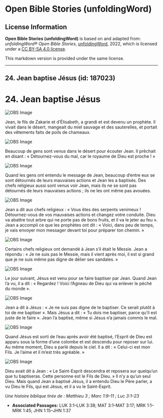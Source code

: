 # Open Bible Stories (unfoldingWord)

## License Information

**Open Bible Stories (unfoldingWord)** is based on and adapted from: _unfoldingWord® Open Bible Stories_, [unfoldingWord](https://unfoldingword.org/utw), 2022, which is licensed under a [CC BY-SA 4.0 license](https://creativecommons.org/licenses/by-sa/4.0/legalcode.en).

This markdown version is provided under the same license.



--------------------------------

## 24. Jean baptise Jésus (id: 187023)

24\. Jean baptise Jésus
=======================

![OBS Image](https://cdn.aquifer.bible/aquifer-content/resources/UWOBS/jpg/360px/obs-en-24-01.jpg)

Jean, le fils de Zakarie et d’Élisabeth, a grandi et est devenu un prophète. Il vivait dans le désert, mangeait du miel sauvage et des sauterelles, et portait des vêtements faits de poils de chameaux.

![OBS Image](https://cdn.aquifer.bible/aquifer-content/resources/UWOBS/jpg/360px/obs-en-24-02.jpg)

Beaucoup de gens sont venus dans le désert pour écouter Jean. Il prêchait en disant : « Détournez\-vous du mal, car le royaume de Dieu est proche ! »

![OBS Image](https://cdn.aquifer.bible/aquifer-content/resources/UWOBS/jpg/360px/obs-en-24-03.jpg)

Quand les gens ont entendu le message de Jean, beaucoup d’entre eux se sont détournés de leurs mauvaises actions et Jean les a baptisés. Des chefs religieux aussi sont venus voir Jean, mais ils ne se sont pas détournés de leurs mauvaises actions ; ils ne les ont même pas avouées.

![OBS Image](https://cdn.aquifer.bible/aquifer-content/resources/UWOBS/jpg/360px/obs-en-24-04.jpg)

Jean a dit aux chefs religieux : « Vous êtes des serpents venimeux ! Détournez\-vous de vos mauvaises actions et changez votre conduite. Dieu va abattre tout arbre qui ne porte pas de bons fruits, et il va le jeter au feu ». Jean a accompli ce que les prophètes ont dit : « Voici, dans peu de temps, je vais envoyer mon messager devant toi pour préparer ton chemin. »

![OBS Image](https://cdn.aquifer.bible/aquifer-content/resources/UWOBS/jpg/360px/obs-en-24-05.jpg)

Certains chefs religieux ont demandé à Jean s’il était le Messie. Jean a répondu : « Je ne suis pas le Messie, mais il vient après moi, il est si grand que je ne suis même pas digne de délier ses sandales. »

![OBS Image](https://cdn.aquifer.bible/aquifer-content/resources/UWOBS/jpg/360px/obs-en-24-06.jpg)

Le jour suivant, Jésus est venu pour se faire baptiser par Jean. Quand Jean l’a vu, il a dit : « Regardez ! Voici l’Agneau de Dieu qui va enlever le péché du monde ».

![OBS Image](https://cdn.aquifer.bible/aquifer-content/resources/UWOBS/jpg/360px/obs-en-24-07.jpg)

Jean a dit à Jésus : « Je ne suis pas digne de te baptiser. Ce serait plutôt à toi de me baptiser ». Mais Jésus a dit : « Tu dois me baptiser, parce qu’il est juste de le faire ». Jean l’a baptisé, même si Jésus n’a jamais commis le mal.

![OBS Image](https://cdn.aquifer.bible/aquifer-content/resources/UWOBS/jpg/360px/obs-en-24-08.jpg)

Quand Jésus est sorti de l’eau après avoir été baptisé, l’Esprit de Dieu est apparu sous la forme d’une colombe et est descendu pour reposer sur lui. Au même moment, Dieu a parlé depuis le ciel. Il a dit : « Celui\-ci est mon Fils. Je l’aime et il m’est très agréable. »

![OBS Image](https://cdn.aquifer.bible/aquifer-content/resources/UWOBS/jpg/360px/obs-en-24-09.jpg)

Dieu avait dit à Jean : « Le Saint\-Esprit descendra et reposera sur quelqu’un que tu baptiseras. Cette personne est le Fils de Dieu. » Il n’y a qu’un seul Dieu. Mais quand Jean a baptisé Jésus, il a entendu Dieu le Père parler, a vu Dieu le Fils, qui est Jésus, et il a vu le Saint\-Esprit.

*Une histoire biblique tirée de : Matthieu 3 ; Marc 1:9–11 ; Luc 3:1–23*

* **Associated Passages:** LUK 3:1–LUK 3:38; MAT 3:1–MAT 3:17; MRK 1:1–MRK 1:45; JHN 1:15–JHN 1:37

